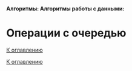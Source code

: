 #### Алгоритмы: Алгоритмы работы с данными:
# Операции с очередью

<!--

-->

[К оглавлению](../README.md)



[К оглавлению](../README.md)
